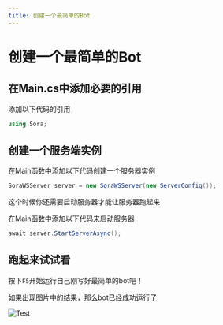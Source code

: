 ```yaml
---
title: 创建一个最简单的Bot
---
```


# 创建一个最简单的Bot

## 在Main.cs中添加必要的引用

添加以下代码的引用

```csharp
using Sora;
```



## 创建一个服务端实例

在Main函数中添加以下代码创建一个服务器实例

```csharp
SoraWSServer server = new SoraWSServer(new ServerConfig());
```

这个时候你还需要启动服务器才能让服务器跑起来

在Main函数中添加以下代码来启动服务器

```csharp
await server.StartServerAsync();
```

## 跑起来试试看

按下`F5`开始运行自己刚写好最简单的bot吧！

如果出现图片中的结果，那么bot已经成功运行了

![Test](https://i.loli.net/2020/10/15/WMfKBZO3uCalHmS.png)
